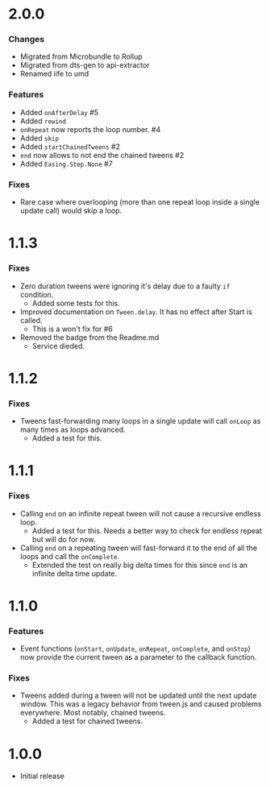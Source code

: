 # 2.0.0
### Changes
- Migrated from Microbundle to Rollup
- Migrated from dts-gen to api-extractor
- Renamed iife to umd

### Features
- Added `onAfterDelay` #5
- Added `rewind` 
- `onRepeat` now reports the loop number. #4
- Added `skip`
- Added `startChainedTweens` #2
- `end` now allows to not end the chained tweens #2
- Added `Easing.Step.None` #7

### Fixes
- Rare case where overlooping (more than one repeat loop inside a single update call) would skip a loop.

# 1.1.3
### Fixes
- Zero duration tweens were ignoring it's delay due to a faulty `if` condition.
  - Added some tests for this.
- Improved documentation on `Tween.delay`. It has no effect after Start is called.
  - This is a won't fix for #6
- Removed the badge from the Readme.md
  - Service dieded.

# 1.1.2
### Fixes
- Tweens fast-forwarding many loops in a single update will call `onLoop` as many times as loops advanced.
  - Added a test for this.

# 1.1.1
### Fixes
- Calling `end` on an infinite repeat tween will not cause a recursive endless loop.
  - Added a test for this. Needs a better way to check for endless repeat but will do for now.
- Calling `end` on a repeating tween will fast-forward it to the end of all the loops and call the `onComplete`.
  - Extended the test on really big delta times for this since `end` is an infinite delta time update.

# 1.1.0
### Features
- Event functions (`onStart`, `onUpdate`, `onRepeat`, `onComplete`, and `onStop`) now provide the current tween as a parameter to the callback function.

### Fixes
- Tweens added during a tween will not be updated until the next update window. This was a legacy behavior from tween.js and caused problems everywhere. Most notably, chained tweens.
  - Added a test for chained tweens.

# 1.0.0
- Initial release